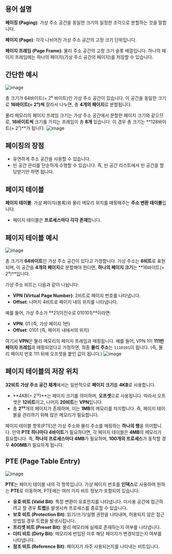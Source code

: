 ## 용어 설명

**페이징 (Paging)**: 가상 주소 공간을 동일한 크기의 일정한 조각으로 분할하는 것을 말합니다.

**페이지 (Page)**: 각각 나뉘어진 가상 주소 공간의 고정 크기 단위입니다.

**페이지 프레임 (Page Frame)**: 물리 주소 공간의 고정 크기 슬롯 배열입니다. 하나의 페이지 프레임에는 하나의 페이지(가상 주소 공간의 페이지)를 저장할 수 있습니다.

## 간단한 예시
![image](https://github.com/user-attachments/assets/c02cf6ec-6d22-4ad5-b12c-86d63f4e235a)

총 크기가 64바이트(= 2⁶ 바이트)인 가상 주소 공간이 있습니다. 이 공간을 동일한 크기로 **16바이트(= 2⁴)씩** 잘라서 나누면, 총 **4개의 페이지**로 분할됩니다.

물리 메모리의 페이지 프레임 크기는 가상 주소 공간에서 분할한 페이지 크기와 같으므로, **16바이트씩** 크기를 가지는 프레임이 총 **8개** 있습니다. 이 경우 총 크기는 **128바이트(= 2⁷)**가 됩니다.
![image](https://github.com/user-attachments/assets/0c0cb3dc-ebb6-46c5-ace1-dc74eeb8f604)

## 페이징의 장점
- 유연하게 주소 공간을 사용할 수 있습니다.
- 빈 공간 관리를 단순하게 수행할 수 있습니다. 즉, 빈 공간 리스트에서 빈 공간을 할당받기만 하면 됩니다.

## 페이지 테이블

**페이지 테이블**: 가상 페이지(블록)와 물리 메모리 위치를 매핑해주는 **주소 변환 테이블**입니다.

- 페이지 테이블은 **프로세스마다 각각 존재**합니다.

## 페이지 테이블 예시
![image](https://github.com/user-attachments/assets/ae6d777d-49ee-4c65-8836-4624678a140c)

총 크기가 **64바이트**인 가상 주소 공간이 있다고 가정합니다. 가상 주소는 **6비트**로 표현되며, 이 공간을 **4개의 페이지**로 분할해야 한다면, **하나의 페이지 크기**는 **16바이트(= 2⁴)**입니다.

가상 주소 비트는 다음과 같이 나뉩니다:
- **VPN (Virtual Page Number)**: 2비트로 페이지 번호를 나타냅니다.
- **Offset**: 나머지 4비트로 페이지 내의 위치를 나타냅니다.

예를 들어, 가상 주소가 **21(이진수로 010101)**이라면:
- **VPN**: 01 (즉, 가상 페이지 1번)
- **Offset**: 0101 (즉, 페이지 내에서의 위치)

여기서 **VPN**은 물리 메모리의 페이지 프레임과 매핑됩니다. 예를 들어, VPN 1이 **111번 페이지 프레임**과 매핑되었다고 가정하면, 최종 **물리 주소**는 `1110101`이 됩니다. (즉, 물리 페이지 번호 111 뒤에 오프셋을 붙인 값이 됩니다.)
![image](https://github.com/user-attachments/assets/fa494779-7382-474a-ac63-fb6bcbf70733)

## 페이지 테이블의 저장 위치

**32비트 가상 주소 공간 체계**에서는 일반적으로 **페이지 크기**를 **4KB**로 사용합니다.
- **4KB(= 2¹²)**는 페이지 크기를 의미하며, **오프셋**으로 사용됩니다. 따라서 오프셋은 **12비트**이고, 나머지 **20비트**는 **VPN**입니다.
- 총 **2²⁰**개의 페이지가 존재하며, 이는 **1MB**의 메모리를 차지합니다. 즉, 페이지 테이블을 관리하기 위해 많은 메모리가 필요합니다.

페이지 테이블 항목(PTE)은 가상 주소와 물리 주소를 매핑하는 **하나의 행**을 의미합니다. 만약 **PTE 하나마다 4바이트**가 필요하다면, 각 페이지 테이블은 **4MB**의 메모리가 필요합니다. 즉, **하나의 프로세스마다 4MB**가 필요하며, **100개의 프로세스**가 동작할 경우 **400MB**가 필요하게 됩니다.

## PTE (Page Table Entry)
![image](https://github.com/user-attachments/assets/ca71e9e3-a2c4-4b58-8c5d-ef8e41e492a5)

**PTE**는 페이지 테이블 내의 각 항목입니다. 가상 페이지 번호를 **인덱스**로 사용하여 원하는 **PTE**로 이동하며, PTE에는 여러 가지 비트 정보가 포함되어 있습니다:

- **유효 비트 (Valid Bit)**: 특정 변환이 유효한지를 나타냅니다. 미사용 공간에 접근하려고 할 경우 **트랩**을 발생시켜 프로세스를 종료할 수 있습니다.
- **보호 비트 (Protection Bit)**: 읽기/쓰기/실행 권한을 나타내며, 허용되지 않은 접근 방법일 경우 트랩을 발생시킵니다.
- **프리셋 비트 (Preset Bit)**: 물리 메모리에 실제로 존재하는지 여부를 나타냅니다.
- **더티 비트 (Dirty Bit)**: 메모리에 반입된 이후 해당 페이지가 변경되었는지 여부를 나타냅니다.
- **참조 비트 (Reference Bit)**: 페이지가 자주 사용되는지를 나타내는 비트입니다.

